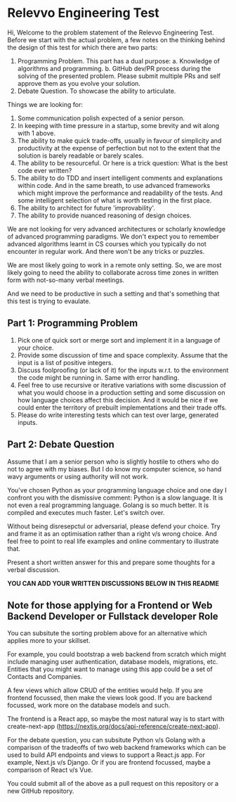 # Relevvo Engineering Test

Hi, Welcome to the problem statement of the Relevvo Engineering Test. Before we start with the actual problem, a few notes on the thinking behind the design of this test for which there are two parts:

1. Programming Problem. This part has a dual purpose:
    a. Knowledge of algorithms and programming.
    b. GitHub dev/PR process during the solving of the presented problem. Please submit multiple PRs and self approve them as you evolve your solution.
2. Debate Question. To showcase the ability to articulate.

Things we are looking for:

1. Some communication polish expected of a senior person.
2. In keeping with time pressure in a startup, some brevity and wit along with 1 above.
3. The ability to make quick trade-offs, usually in favour of simplicity and productivity at the expense of perfection but not to the extent that the solution is barely readable or barely scales.
4. The ability to be resourceful. Or here is a trick question: What is the best code ever written?
5. The ability to do TDD and insert intelligent comments and explanations within code. And in the same breath, to use advanced frameworks which might improve the performance and readability of the tests. And some intelligent selection of what is worth testing in the first place.
6. The ability to architect for future 'improvability'.
7. The ability to provide nuanced reasoning of design choices.

We are not looking for very advanced architectures or scholarly knowledge of advanced programming paradigms. We don't expect you to remember advanced algorithms learnt in CS courses which you typically do not encounter in regular work. And there won't be any tricks or puzzles.

We are most likely going to work in a remote only setting. So, we are most likely going to need the ability to collaborate across time zones in written form with not-so-many verbal meetings.

And we need to be productive in such a setting and that's something that this test is trying to evaulate.

## Part 1: Programming Problem

1. Pick one of quick sort or merge sort and implement it in a language of your choice.
2. Provide some discussion of time and space complexity. Assume that the input is a list of positive integers.
3. Discuss foolproofing (or lack of it) for the inputs w.r.t. to the environment the code might be running in. Same with error handling.
4. Feel free to use recursive or iterative variations with some discussion of what you would choose in a production setting and some discussion on how language choices affect this decision. And it would be nice if we could enter the territory of prebuilt implementations and their trade offs.
5. Please do write interesting tests which can test over large, generated inputs.

## Part 2: Debate Question

Assume that I am a senior person who is slightly hostile to others who do not to agree with my biases. But I do know my computer science, so hand wavy arguments or using authority will not work.

You've chosen Python as your programming language choice and one day I confront you with the dismissive comment: Python is a slow language. It is not even a real programming language. Golang is so much better. It is compiled and executes much faster. Let's switch over.

Without being disresepctul or adversarial, please defend your choice. Try and frame it as an optimisation rather than a right v/s wrong choice. And feel free to point to real life examples and online commentary to illustrate that.

Present a short written answer for this and prepare some thoughts for a verbal discussion.

**YOU CAN ADD YOUR WRITTEN DISCUSSIONS BELOW IN THIS README**

## Note for those applying for a Frontend or Web Backend Developer or Fullstack developer Role

You can subsitute the sorting problem above for an alternative which applies more to your skillset. 

For example, you could bootstrap a web backend from scratch which might include managing user authentication, database models, migrations, etc. Entities that you might want to manage using this app could be a set of Contacts and Companies. 

A few views which allow CRUD of the entities would help. If you are frontend focussed, then make the views look good. If you are backend focussed, work more on the database models and such.

The frontend is a React app, so maybe the most natural way is to start with create-next-app (https://nextjs.org/docs/api-reference/create-next-app).

For the debate question, you can subsitute Python v/s Golang with a comparison of the tradeoffs of two web backend frameworks which can be used to build API endpoints and views to support a React.js app. For example, Next.js v/s Django. Or if you are frontend focussed, maybe a comparison of React v/s Vue.

You could submit all of the above as a pull request on this repository or a new GitHub repository.

